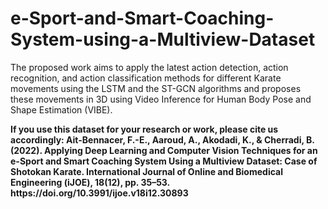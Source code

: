 # e-Sport-and-Smart-Coaching-System-using-a-Multiview-Dataset

The proposed work aims to apply the latest action detection, action recognition, and action classification methods for different Karate movements using the LSTM and the ST-GCN algorithms and proposes these movements in 3D using Video Inference for Human Body Pose and Shape Estimation (VIBE). 
<p>
<b>
If you use this dataset for your research or work, please cite us accordingly: Ait-Bennacer, F.-E., Aaroud, A., Akodadi, K., & Cherradi, B. (2022). Applying Deep Learning and Computer Vision Techniques for an e-Sport and Smart Coaching System Using a Multiview Dataset: Case of Shotokan Karate. International Journal of Online and Biomedical Engineering (iJOE), 18(12), pp. 35–53. https://doi.org/10.3991/ijoe.v18i12.30893</b>
